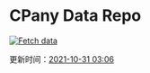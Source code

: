 # CPany Data Repo

[![Fetch data](https://github.com/yjl9903/CPany/actions/workflows/fetch.yml/badge.svg)](https://github.com/yjl9903/CPany/actions/workflows/fetch.yml)

<!-- START_SECTION: update_time -->
更新时间：[2021-10-31 03:06](https://www.timeanddate.com/worldclock/fixedtime.html?msg=Fetch+data&iso=20211031T030619&p1=237)
<!-- END_SECTION: update_time -->
